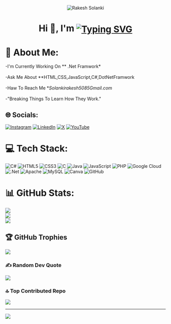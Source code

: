 <div align="center">
  <p> <img src="https://komarev.com/ghpvc/?username=Rakeshahir1213&label=Profile%20views&color=27AE60&style=flat" alt="Rakesh Solanki"/> </p>
<h1 >Hi 👋, I'm 
<a href="https://git.io/typing-svg"><img src="https://readme-typing-svg.demolab.com?font=font=Poppins&weight=500&size=30&pause=1000&vCenter=true&random=false&width=350&height=30&lines=Rakesh+Solanki;Web+Developer" alt="Typing SVG" align="center"/></a>
</h1>
</div>




# 💫 About Me:
-I'm Currently Working On ** .Net Framwork*<br><br>-Ask Me About **HTML,CSS,JavaScript,C#,DotNetFramwork<br><br>-Haw To Reach Me **Solankirakesh5085Gmail.com*<br><br>-"Breaking Things To Learn How They Work."<br>


## 🌐 Socials:
[![Instagram](https://img.shields.io/badge/Instagram-%23E4405F.svg?logo=Instagram&logoColor=white)](https://instagram.com/https://www.instagram.com/rakesh_ahir_official?igsh=eDczNnViNzBhcmdk) [![LinkedIn](https://img.shields.io/badge/LinkedIn-%230077B5.svg?logo=linkedin&logoColor=white)](https://linkedin.com/in/https://www.linkedin.com/in/rakesh-solanki-15a471261?utm_source=share&utm_campaign=share_via&utm_content=profile&utm_medium=ios_app) [![X](https://img.shields.io/badge/X-black.svg?logo=X&logoColor=white)](https://x.com/https://x.com/rakeshahir1213?s=21) [![YouTube](https://img.shields.io/badge/YouTube-%23FF0000.svg?logo=YouTube&logoColor=white)](https://youtube.com/@https://youtube.com/@rakeshahir1213?si=9GaXUYbCY9gsa1ir) 

# 💻 Tech Stack:
![C#](https://img.shields.io/badge/c%23-%23239120.svg?style=plastic&logo=csharp&logoColor=white) ![HTML5](https://img.shields.io/badge/html5-%23E34F26.svg?style=plastic&logo=html5&logoColor=white) ![CSS3](https://img.shields.io/badge/css3-%231572B6.svg?style=plastic&logo=css3&logoColor=white) ![C](https://img.shields.io/badge/c-%2300599C.svg?style=plastic&logo=c&logoColor=white) ![Java](https://img.shields.io/badge/java-%23ED8B00.svg?style=plastic&logo=openjdk&logoColor=white) ![JavaScript](https://img.shields.io/badge/javascript-%23323330.svg?style=plastic&logo=javascript&logoColor=%23F7DF1E) ![PHP](https://img.shields.io/badge/php-%23777BB4.svg?style=plastic&logo=php&logoColor=white) ![Google Cloud](https://img.shields.io/badge/GoogleCloud-%234285F4.svg?style=plastic&logo=google-cloud&logoColor=white) ![.Net](https://img.shields.io/badge/.NET-5C2D91?style=plastic&logo=.net&logoColor=white) ![Apache](https://img.shields.io/badge/apache-%23D42029.svg?style=plastic&logo=apache&logoColor=white) ![MySQL](https://img.shields.io/badge/mysql-4479A1.svg?style=plastic&logo=mysql&logoColor=white) ![Canva](https://img.shields.io/badge/Canva-%2300C4CC.svg?style=plastic&logo=Canva&logoColor=white) ![GitHub](https://img.shields.io/badge/github-%23121011.svg?style=plastic&logo=github&logoColor=white)
# 📊 GitHub Stats:
![](https://github-readme-stats.vercel.app/api?username=Rakeshahir1213&theme=default&hide_border=false&include_all_commits=false&count_private=false)<br/>
![](https://github-readme-streak-stats.herokuapp.com/?user=Rakeshahir1213&theme=default&hide_border=false)<br/>
![](https://github-readme-stats.vercel.app/api/top-langs/?username=Rakeshahir1213&theme=default&hide_border=false&include_all_commits=false&count_private=false&layout=compact)

## 🏆 GitHub Trophies
![](https://github-profile-trophy.vercel.app/?username=Rakeshahir1213&theme=github_dark&no-frame=false&no-bg=false&margin-w=4)

### ✍ Random Dev Quote
![](https://quotes-github-readme.vercel.app/api?type=horizontal&theme=radical)

### 🔝 Top Contributed Repo
![](https://github-contributor-stats.vercel.app/api?username=Rakeshahir1213&limit=5&theme=default&combine_all_yearly_contributions=true)

---
[![](https://visitcount.itsvg.in/api?id=Rakeshahir1213&icon=3&color=0)](https://visitcount.itsvg.in)

<!-- Proudly created with GPRM ( https://gprm.itsvg.in ) -->

